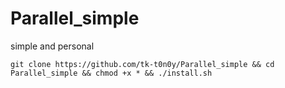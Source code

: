 # Parallel_simple
simple and personal


```git clone https://github.com/tk-t0n0y/Parallel_simple && cd Parallel_simple && chmod +x * && ./install.sh```
